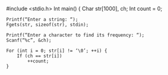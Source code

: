 #include <stdio.h>
Int main() {
    Char str[1000], ch;
    Int count = 0;

    Printf(“Enter a string: “);
    Fgets(str, sizeof(str), stdin);

    Printf(“Enter a character to find its frequency: “);
    Scanf(“%c”, &ch);

    For (int i = 0; str[i] != ‘\0’; ++i) {
        If (ch == str[i])
            ++count;
    }

